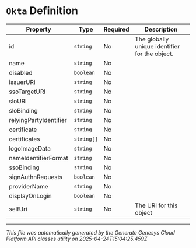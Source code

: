 # `Okta` Definition

| Property | Type | Required | Description |
|----------|------|----------|-------------|
| id | `string` | No | The globally unique identifier for the object. |
| name | `string` | No |  |
| disabled | `boolean` | No |  |
| issuerURI | `string` | No |  |
| ssoTargetURI | `string` | No |  |
| sloURI | `string` | No |  |
| sloBinding | `string` | No |  |
| relyingPartyIdentifier | `string` | No |  |
| certificate | `string` | No |  |
| certificates | `string[]` | No |  |
| logoImageData | `string` | No |  |
| nameIdentifierFormat | `string` | No |  |
| ssoBinding | `string` | No |  |
| signAuthnRequests | `boolean` | No |  |
| providerName | `string` | No |  |
| displayOnLogin | `boolean` | No |  |
| selfUri | `string` | No | The URI for this object |

---

*This file was automatically generated by the Generate Genesys Cloud Platform API classes utility on 2025-04-24T15:04:25.459Z*